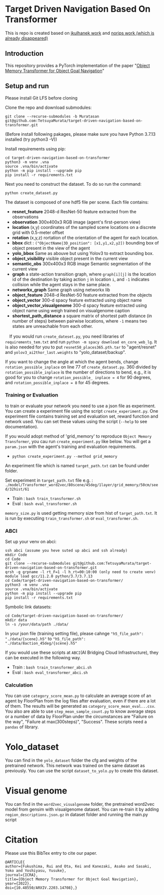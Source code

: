 # Target Driven Navigation Based On Transformer
This is repo is created based on [jkulhanek work](https://github.com/jkulhanek/visual-navigation-agent-pytorch) and [norips work (which is already disappeared)](https://github.com/norips/visual-navigation-agent-pytorch)  

## Introduction

This repository provides a PyTorch implementation of the paper "[Object Memory Transformer for Object Goal Navigation](https://arxiv.org/abs/2203.14708)"

## Setup and run

Please install Git LFS before cloning 

Clone the repo and download submodules:

    git clone --recurse-submodules -b Muratasan git@github.com:TetsuyaMurata/target-driven-navigation-based-on-transformer.git

(Before install following pakages, please make sure you have Python 3.7.13 installed (try python3 -V))

Install requirements using pip:

    cd target-driven-navigation-based-on-transformer
    python3 -m venv .vna
    source .vna/bin/activate
    python -m pip install --upgrade pip
    pip install -r requirements.txt

Next you need to construct the dataset. To do so run the command:
    
    python create_dataset.py

The dataset is composed of one hdf5 file per scene.
Each file contains:
- **resnet_feature** 2048-d ResNet-50 feature extracted from the observations
- **observation** 300x400x3 RGB image (agent's first-person view)
- **location** (x,y) coordinates of the sampled scene locations on a discrete grid with 0.5-meter offset
- **rotation** (x,y,z) rortation of the orientation of the agent for each location.
- **bbox** dict : `("ObjectName|3D_position": [x1,y1,x2,y2])` bounding box of object present in the view of the agent 
- **yolo_bbox** Same as abouve but using Yolov3 to extract bounding box.
- **object_visibility** visible object present in the current view
- **semantic_obs** 300x400x3 RGB image Semantic segmentation of the current view
- **graph** a state-action transition graph, where `graph[i][j]` is the location id of the destination by taking action `j` in location `i`, and `-1` indicates collision while the agent stays in the same place.
- **networkx_graph** Same graph using networkx lib
- **object_feature** 2048-d ResNet-50 feature extracted from the objects
- **object_vector** 300-d spacy feature extracted using object name
- **object_vector_visualgenome** 300-d spacy feature extracted using object name using weigh trained on visualgenome caption
- **shortest_path_distance** a square matrix of shortest path distance (in number of steps) between pairwise locations, where `-1` means two states are unreachable from each other.  

　If you would run `create_dateset.py`, you need libraries of `requirements_tem.txt` and run `python -m spacy download en_core_web_lg`. It is also needed for you to put `resnet50_places365.pth.tar` to "agent/resnet" and `yolov3_ai2thor_last.weights` to "yolo_dataset/backup". 

If you want to change the angle at which the agent bends, change `rotation_possible_inplace` on line 77 of `create_dataset.py`. 360 divided by `rotation_possible_inplace` is the number of directions to bend, e.g., it is good for you to change `rotation_possible_ inplace = 4` for 90 degrees, and `rotation_possible_inplace = 8` for 45 degrees.
  
### Training or Evaluation
to train or evaluate your network you need to use a json file as experiment. You can create a experiment file using the script `create_experiment.py`. One experiment file contains training set and evaluation set, reward function and network used. You can set these values using the script (``--help`` to see documentation).

If you would adopt method of 'grid_memory' to reproduce `Object Memory Transformer`, you cau run `create_experiment.py` like below. You will get a `param.json` with the agent's training and evaluation requirements.
 - `python create_experiment.py --method grid_memory`

An experiment file which is named `target_path.txt` can be found under folder.

Set experiment in `target_path.txt` file e.g. :
    `./model/Transformer_word2vec/80scene/45deg/1layer/grid_memory/50cm/seed/32hist/61`
    
- Train : `bash train_transformer.sh`
- Eval : `bash eval_transformer.sh`

`memory_size.py` is used getting memory size from hist of `target_path.txt`. It is run by executiing `train_transformer.sh` or `eval_transformer.sh`.

### ABCI
Set up your venv on abci:

    ssh abci (assume you heve suted up abci and ssh already)
    mkdir Code
    cd Code 
    git clone --recurse-submodules git@github.com:TetsuyaMurata/target-driven-navigation-based-on-transformer.git
    qrsh -g grpname -l rt_F=1 -l h_rt=00:10:00 (only need to create venv)
    module load gcc/11.2.0 python/3.7/3.7.13
    cd Code/target-driven-navigation-based-on-transformer/
    python3 -m venv .vna
    source .vna/bin/activate
    python -m pip install --upgrade pip
    pip install -r requirements.txt
    
Symbolic link datasets:

    cd Code/target-driven-navigation-based-on-transformer/
    mkdir data 
    ln -s /your/data/path ./data/

In your json file (training setting file), please cahnge `"h5_file_path": "./data/{scene}.h5"` to `"h5_file_path": "./data/8action_45deg/{scene}.h5"`
    
If you would use these scripts at `ABCI`(AI Bridging Cloud Infrastructure), they can be executed in the following way.  

- Train : `bash train_transformer_abci.sh`
- Eval : `bash eval_transformer_abci.sh`

### Calculation
You can use `category_score_mean.py` to calculate an average score of an agent by FloorPlan from the log files after evaluation, even if there are a lot of them. The results will be generated as `category_score_mean_eval...csv`. You also are able to use `step_mean_sample_count.py` to know average steps or a number of data by FloorPlan under the circumstances are "Failure on the way", "Failure at max(300steps)", "Success". These scripts need a `pandas` of library.


# Yolo_dataset

You can find in the `yolo_dataset` folder the cfg and weights of the pretrained network. This network was trained on the same dataset as previously. You can use the script `dataset_to_yolo.py` to create this dataset.

# Visual genome

You can find in the `word2vec_visualgenome` folder, the pretrained word2vec model from gensim with visualgenome dataset. You can re-train it by adding `region_descriptions.json.gz` in dataset folder and running the main.py script

# Citation
Please use this BibTex entry to cite our paper.
```
@ARTICLE{
author={Fukushima, Rui and Ota, Kei and Kanezaki, Asako and Sasaki, Yoko and Yoshiyasu, Yusuke},
journal={ICRA},
title={Object Memory Transformer for Object Goal Navigation},
year={2022},
doi={10.48550/ARXIV.2203.14708},}
```

